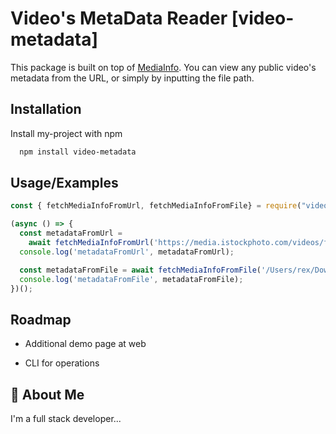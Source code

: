 # Video's MetaData Reader [video-metadata]

This package is built on top of [MediaInfo](https://mediaarea.net/en/MediaInfo).
You can view any public video's metadata from the URL, or simply by inputting the file path.


## Installation

Install my-project with npm

```bash
  npm install video-metadata
```
    
## Usage/Examples

```javascript
const { fetchMediaInfoFromUrl, fetchMediaInfoFromFile} = require("video-metadata");

(async () => {
  const metadataFromUrl = 
    await fetchMediaInfoFromUrl('https://media.istockphoto.com/videos/female-streamer-playing-games-on-her-computer-video-id1296587040');
  console.log('metadataFromUrl', metadataFromUrl);

  const metadataFromFile = await fetchMediaInfoFromFile('/Users/rex/Downloads/video.mp4');
  console.log('metadataFromFile', metadataFromFile);
})();
```


## Roadmap

- Additional demo page at web

- CLI for operations


## 🚀 About Me
I'm a full stack developer...